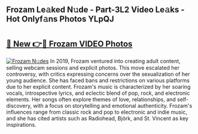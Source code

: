 ## Frozam Le𝚊ked N𝚞de - Part-3L2 Video Le𝚊ks - Hot Onlyf𝚊ns Photos YLpQJ

# <h2><a href="http://ab56211.deff.icu/?id=Frozam">🔗 New 👉🔴 Frozam VIDEO Photos</a></h2>

[![Frozam N𝚞des](https://i.imgur.com/rIISA9y.gif)](http://ab56211.deff.icu/?id=Frozam)
In 2019, Frozam ventured into creating adult content, selling webcam sessions and explicit photos. This move escalated her controversy, with critics expressing concerns over the sexualization of her young audience. She has faced bans and restrictions on various platforms due to her explicit content. Frozam's music is characterized by her soaring vocals, introspective lyrics, and eclectic blend of pop, rock, and electronic elements. Her songs often explore themes of love, relationships, and self-discovery, with a focus on storytelling and emotional authenticity. Frozam's influences range from classic rock and pop to electronic and indie music, and she has cited artists such as Radiohead, Björk, and St. Vincent as key inspirations.
